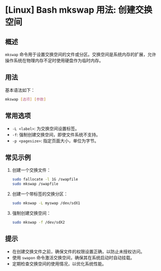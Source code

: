 # [Linux] Bash mkswap 用法: 创建交换空间

## 概述
`mkswap` 命令用于设置交换空间的文件或分区。交换空间是系统内存的扩展，允许操作系统在物理内存不足时使用硬盘作为临时内存。

## 用法
基本语法如下：
```bash
mkswap [选项] [参数]
```

## 常用选项
- `-L <label>`: 为交换空间设置标签。
- `-f`: 强制创建交换空间，即使文件系统不支持。
- `-p <pagesize>`: 指定页面大小，单位为字节。

## 常见示例
1. 创建一个交换文件：
   ```bash
   sudo fallocate -l 1G /swapfile
   sudo mkswap /swapfile
   ```

2. 创建一个带标签的交换分区：
   ```bash
   sudo mkswap -L myswap /dev/sdX1
   ```

3. 强制创建交换空间：
   ```bash
   sudo mkswap -f /dev/sdX2
   ```

## 提示
- 在创建交换文件之前，确保文件的权限设置正确，以防止未授权访问。
- 使用 `swapon` 命令激活交换空间，确保其在系统启动时自动挂载。
- 定期检查交换空间的使用情况，以优化系统性能。